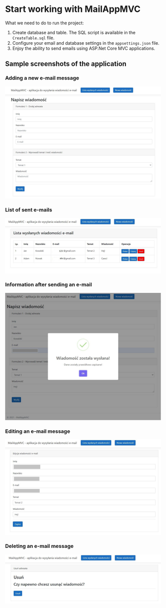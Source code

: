# Start working with MailAppMVC

What we need to do to run the project:

1. Create database and table. The SQL script is available in the `CreateTable.sql` file.
2. Configure your email and database settings in the `appsettings.json` file.
3. Enjoy the ability to send emails using ASP.Net Core MVC applications.

## Sample screenshots of the application

### Adding a new e-mail message
![alt text](https://github.com/python27/MailAppMVC/blob/master/MailAppMVC/Screenshot/MailAppMVC_NewMessage.JPG?raw=true)

### List of sent e-mails
![alt text](https://github.com/python27/MailAppMVC/blob/master/MailAppMVC/Screenshot/MailAppMVC_EmailsList.JPG?raw=true)

### Information after sending an e-mail
![alt text](https://github.com/python27/MailAppMVC/blob/master/MailAppMVC/Screenshot/MailAppMVC_SendMessage.JPG?raw=true)

### Editing an e-mail message
![alt text](https://github.com/python27/MailAppMVC/blob/master/MailAppMVC/Screenshot/MailAppMVC_Edit.JPG?raw=true)

### Deleting an e-mail message
![alt text](https://github.com/python27/MailAppMVC/blob/master/MailAppMVC/Screenshot/MailAppMVC_Delete.JPG?raw=true)
